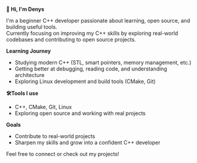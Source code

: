 **👋 Hi, I'm Denys**

I'm a beginner C++ developer passionate about learning, open source, and building useful tools.  
Currently focusing on improving my C++ skills by exploring real-world codebases and contributing to open source projects.

**Learning Journey**
- Studying modern C++ (STL, smart pointers, memory management, etc.)
- Getting better at debugging, reading code, and understanding architecture
- Exploring Linux development and build tools (CMake, Git)

**🛠Tools I use**
- C++, CMake, Git, Linux
- Exploring open source and working with real projects

**Goals**
- Contribute to real-world projects
- Sharpen my skills and grow into a confident C++ developer

Feel free to connect or check out my projects!
